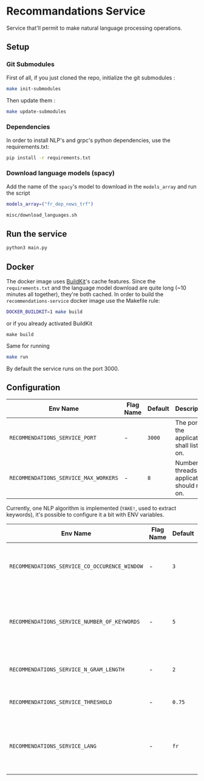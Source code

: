 # Recommandations Service

Service that'll permit to make natural language processing operations.

## Setup

### Git Submodules

First of all, if you just cloned the repo, initialize the git submodules : 

```bash
make init-submodules
```

Then update them :
```bash
make update-submodules
```

### Dependencies

In order to install NLP's and grpc's python dependencies, use the requirements.txt:

```bash
pip install -r requirements.txt
```

### Download language models (spacy)

Add the name of the `spacy`'s model to download in the `models_array` and run the script

```bash
models_array=("fr_dep_news_trf")
```

```bash
misc/download_languages.sh
```
## Run the service

```bash
python3 main.py
```

## Docker

The docker image uses [BuildKit](https://github.com/moby/buildkit)'s cache features. Since the `requirements.txt` and the language model download are quite long (~10 minutes all together), they're both cached.
In order to build the `recommendations-service` docker image use the Makefile rule:

```bash
DOCKER_BUILDKIT=1 make build 
```

or if you already activated BuildKit 

```
make build
```

Same for running

```bash
make run
```

By default the service runs on the port 3000.

## Configuration

| Env Name                             | Flag Name | Default | Description                                      |
| ------------------------------------ | --------- | ------- | ------------------------------------------------ |
| `RECOMMENDATIONS_SERVICE_PORT`        | -         | `3000`  | The port the application shall listen on.        |
| `RECOMMENDATIONS_SERVICE_MAX_WORKERS` | -         | `8`     | Number of threads the application should run on. |

Currently, one NLP algorithm is implemented (`YAKE!`, used to extract keywords), it's possible to configure it a bit with ENV variables.

| Env Name                                     | Flag Name | Default | Description                                                                 |
| -------------------------------------------- | --------- | ------- | --------------------------------------------------------------------------- |
| `RECOMMENDATIONS_SERVICE_CO_OCCURENCE_WINDOW` | -         | `3`     | A window (in words) for computing left/right contexts                       |
| `RECOMMENDATIONS_SERVICE_NUMBER_OF_KEYWORDS`  | -         | `5`     | Number of keywords that will be extracted from one text extraction request. |
| `RECOMMENDATIONS_SERVICE_N_GRAM_LENGTH`       | -         | `2`     | Length of candidate's sequence of words                                     |
| `RECOMMENDATIONS_SERVICE_THRESHOLD`           | -         | `0.75`  | Used to remove redudant results                                             |
| `RECOMMENDATIONS_SERVICE_LANG`                | -         | `fr`    | Used to tell the algorithm in which language we will run the service        |
